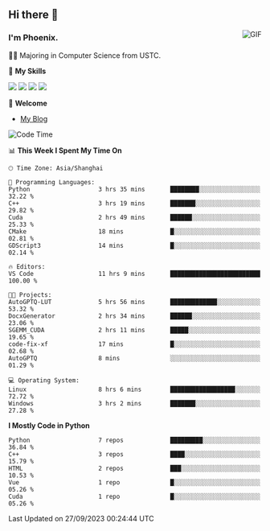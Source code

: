## Hi there 👋
<img align="right" alt="GIF" src="https://raw.githubusercontent.com/JoeyBling/JoeyBling/master/pic/pusheencode.gif" />

### I'm Phoenix.

👨‍🎓 Majoring in Computer Science from USTC.

🌟 **My Skills**

![](https://img.shields.io/badge/-Python-3e74a2?style=flat-square&logo=Python&logoColor=fff)
![](https://img.shields.io/badge/-C++-9f62a5?style=flat&logo=cplusplus&logoColor=white)
![](https://img.shields.io/badge/-Linux-185886?style=flat-square&logo=Linux&logoColor=fff)
![](https://img.shields.io/badge/-Rust-ff4136?style=flat-square&logo=Rust&logoColor=fff)

💬 **Welcome**

- [My Blog](https://ysy-phoenix.github.io/)

<!--START_SECTION:waka-->
![Code Time](http://img.shields.io/badge/Code%20Time-290%20hrs%2021%20mins-blue)

📊 **This Week I Spent My Time On** 

```text
🕑︎ Time Zone: Asia/Shanghai

💬 Programming Languages: 
Python                   3 hrs 35 mins       ████████░░░░░░░░░░░░░░░░░   32.22 % 
C++                      3 hrs 19 mins       ███████░░░░░░░░░░░░░░░░░░   29.82 % 
Cuda                     2 hrs 49 mins       ██████░░░░░░░░░░░░░░░░░░░   25.33 % 
CMake                    18 mins             █░░░░░░░░░░░░░░░░░░░░░░░░   02.81 % 
GDScript3                14 mins             █░░░░░░░░░░░░░░░░░░░░░░░░   02.14 % 

🔥 Editors: 
VS Code                  11 hrs 9 mins       █████████████████████████   100.00 % 

🐱‍💻 Projects: 
AutoGPTQ-LUT             5 hrs 56 mins       █████████████░░░░░░░░░░░░   53.32 % 
DocxGenerator            2 hrs 34 mins       ██████░░░░░░░░░░░░░░░░░░░   23.06 % 
SGEMM_CUDA               2 hrs 11 mins       █████░░░░░░░░░░░░░░░░░░░░   19.65 % 
code-fix-xf              17 mins             █░░░░░░░░░░░░░░░░░░░░░░░░   02.68 % 
AutoGPTQ                 8 mins              ░░░░░░░░░░░░░░░░░░░░░░░░░   01.29 % 

💻 Operating System: 
Linux                    8 hrs 6 mins        ██████████████████░░░░░░░   72.72 % 
Windows                  3 hrs 2 mins        ███████░░░░░░░░░░░░░░░░░░   27.28 % 
```

**I Mostly Code in Python** 

```text
Python                   7 repos             █████████░░░░░░░░░░░░░░░░   36.84 % 
C++                      3 repos             ████░░░░░░░░░░░░░░░░░░░░░   15.79 % 
HTML                     2 repos             ███░░░░░░░░░░░░░░░░░░░░░░   10.53 % 
Vue                      1 repo              █░░░░░░░░░░░░░░░░░░░░░░░░   05.26 % 
Cuda                     1 repo              █░░░░░░░░░░░░░░░░░░░░░░░░   05.26 % 
```




 Last Updated on 27/09/2023 00:24:44 UTC
<!--END_SECTION:waka-->

<!--
**ysy-phoenix/ysy-phoenix** is a ✨ _special_ ✨ repository because its `README.md` (this file) appears on your GitHub profile.

Here are some ideas to get you started:

- 🔭 I’m currently working on ...
- 🌱 I’m currently learning ...
- 👯 I’m looking to collaborate on ...
- 🤔 I’m looking for help with ...
- 💬 Ask me about ...
- 📫 How to reach me: ...
- 😄 Pronouns: ...
- ⚡ Fun fact: ...
-->
